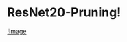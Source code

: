 # ResNet20-Pruning!
[!Image](https://user-images.githubusercontent.com/89237314/196045797-c7be578e-79b1-4308-83e4-b460ec527812.jpg)
